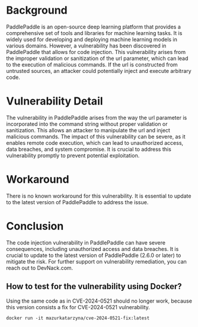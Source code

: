 # Background
PaddlePaddle is an open-source deep learning platform that provides a comprehensive set of tools and libraries for machine learning tasks. It is widely used for developing and deploying machine learning models in various domains. However, a vulnerability has been discovered in PaddlePaddle that allows for code injection. This vulnerability arises from the improper validation or sanitization of the url parameter, which can lead to the execution of malicious commands. If the url is constructed from untrusted sources, an attacker could potentially inject and execute arbitrary code.

# Vulnerability Detail
The vulnerability in PaddlePaddle arises from the way the url parameter is incorporated into the command string without proper validation or sanitization. This allows an attacker to manipulate the url and inject malicious commands. The impact of this vulnerability can be severe, as it enables remote code execution, which can lead to unauthorized access, data breaches, and system compromise. It is crucial to address this vulnerability promptly to prevent potential exploitation.

# Workaround
There is no known workaround for this vulnerability. It is essential to update to the latest version of PaddlePaddle to address the issue.

# Conclusion
The code injection vulnerability in PaddlePaddle can have severe consequences, including unauthorized access and data breaches. It is crucial to update to the latest version of PaddlePaddle (2.6.0 or later) to mitigate the risk. For further support on vulnerability remediation, you can reach out to DevNack.com.

## How to test for the vulnerability using Docker?

Using the same code as in CVE-2024-0521 should no longer work, because this version consists a fix for CVE-2024-0521 vulnerability. 

```
docker run -it mazurkatarzyna/cve-2024-0521-fix:latest
```
